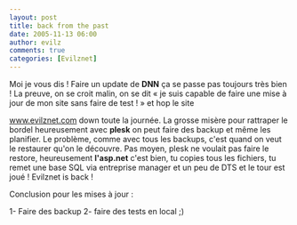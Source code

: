```yaml
---
layout: post
title: back from the past
date: 2005-11-13 06:00
author: evilz
comments: true
categories: [Evilznet]
---
```

Moi je vous dis ! Faire un update de **DNN** ça se passe pas toujours très bien !
La preuve, on se croit malin, on se dit « je suis capable de faire une mise à jour de mon site sans faire de test ! » et hop le site

www.evilznet.com down toute la journée. La grosse misère pour rattraper le bordel heureusement avec **plesk** on peut faire des backup et même les planifier. Le problème, comme avec tous les backups, c'est quand on veut le restaurer qu'on le découvre. Pas moyen, plesk ne voulait pas faire le restore, heureusement **l'asp.net** c'est bien, tu copies tous les fichiers, tu remet une base SQL via entreprise manager et un peu de DTS et le tour est joué !
Evilznet is back !

Conclusion pour les mises à jour :
	
1- Faire des backup
2- faire des tests en local ;)
